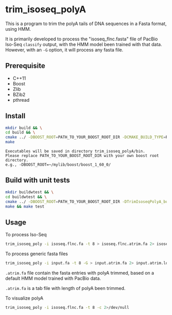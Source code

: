 # trim_isoseq_polyA
This is a program to trim the polyA tails of DNA sequences in a Fasta format, using HMM.

It is primarily developed to process the "isoseq_flnc.fasta" file of PacBio Iso-Seq `classify` output,
with the HMM model been trained with that data. However, with an `-G` option, it will process any fasta file.

## Prerequisite
- C++11
- Boost
- Zlib
- BZib2
- pthread

## Install
```bash
mkdir build && \
cd build && \
cmake ../ -DBOOST_ROOT=PATH_TO_YOUR_BOOST_ROOT_DIR -DCMAKE_BUILD_TYPE=Release && \
make
```

    Executables will be saved in directory trim_isoseq_polyA/bin.
    Please replace PATH_TO_YOUR_BOOST_ROOT_DIR with your own boost root directory.
    e.g., -DBOOST_ROOT=~/mylib/boost/boost_1_60_0/

## Build with unit tests
```bash
mkdir buildwtest && \
cd buildwtest && \
cmake ../ -DBOOST_ROOT=PATH_TO_YOUR_BOOST_ROOT_DIR -DTrimIsoseqPolyA_build_tests=ON && \
make && make test
```

## Usage
To process Iso-Seq
```bash
trim_isoseq_poly -i isoseq.flnc.fa -t 8 > isoseq.flnc.atrim.fa 2> isoseq.flnc.atrim.log
```

To process generic fasta files
```bash
trim_isoseq_poly -i input.fa -t 8 -G > input.atrim.fa 2> input.atrim.log
```
`.atrim.fa` file contain the fasta entries with polyA trimmed, based on a default HMM model trained with PacBio data.

`.atrim.fa` is a tab file with length of polyA been trimmed.

To visualize polyA
```bash
trim_isoseq_poly -i isoseq.flnc.fa -t 8 -c 2>/dev/null
```

